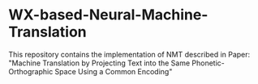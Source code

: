 # WX-based-Neural-Machine-Translation
This repository contains the implementation of NMT described in Paper: "Machine Translation by Projecting Text into the Same Phonetic- Orthographic Space Using a Common Encoding"
